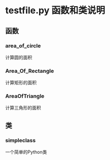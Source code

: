 # testfile.py 函数和类说明

## 函数

### area_of_circle
计算圆的面积

### Area_Of_Rectangle
计算矩形的面积

### AreaOfTriangle
计算三角形的面积

## 类

### simpleclass
一个简单的Python类
